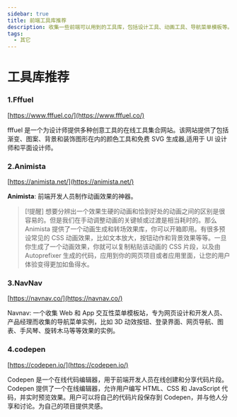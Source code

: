 ```yaml
---
sidebar: true
title: 前端工具库推荐
description: 收集一些前端可以用到的工具库，包括设计工具、动画工具、导航菜单模板等。
tags:
  - 其它
---
```


# 工具库推荐

### 1.Fffuel

[https://www.fffuel.co/](https://www.fffuel.co/)

fffuel 是一个为设计师提供多种创意工具的在线工具集合网站。该网站提供了包括渐变、图案、背景和装饰图形在内的颜色工具和免费 SVG 生成器,适用于 UI 设计师和平面设计师。

### 2.Animista

[https://animista.net/](https://animista.net/)

**Animista**: 前端开发人员制作动画效果的神器。

> [!提醒]
> 想要分辨出一个效果生硬的动画和恰到好处的动画之间的区别是很容易的。但是我们在手动调整动画的关键帧或过渡是相当耗时的。那么 Animista 提供了一个动画生成和转场效果库，你可以开箱即用。有很多预设常见的 CSS 动画效果，比如文本放大，按钮动作和背景效果等等。一旦你生成了一个动画效果，你就可以复制粘贴该动画的 CSS 片段，以及由 Autoprefixer 生成的代码，应用到你的网页项目或者应用里面，让您的用户体验变得更加如鱼得水。

### 3.NavNav

[https://navnav.co/](https://navnav.co/)

Navnav: 一个收集 Web 和 App 交互性菜单模板站，专为网页设计和开发人员、产品经理而收集的导航菜单实例，比如 3D 动效按钮、登录界面、网页导航、图表、手风琴、旋转木马等等效果的实例。

### 4.codepen

[https://codepen.io/](https://codepen.io/)

Codepen 是一个在线代码编辑器，用于前端开发人员在线创建和分享代码片段。Codepen 提供了一个在线编辑器，允许用户编写 HTML、CSS 和 JavaScript 代码，并实时预览效果。用户可以将自己的代码片段保存到 Codepen，并与他人分享和讨论。为自己的项目提供灵感。
